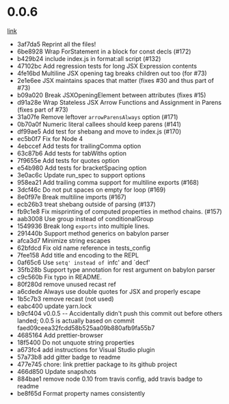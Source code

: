
# 0.0.6

[link](https://github.com/jlongster/prettier/compare/faed09ceea32fcdd58b525aa09b880afb9fa55b7...3af7da5748d64efaed781104ec198924c8c369f9)

* 3af7da5 Reprint all the files!
* 6be8928 Wrap ForStatement in a block for const decls (#172)
* b429b24 include index.js in format:all script (#132)
* 47102bc Add regression tests for long JSX Expression contents
* 4fe16bd Multiline JSX opening tag breaks children out too (for #73)
* 2e1e6ee JSX maintains spaces that matter (fixes #30 and thus part of #73)
* b09a020 Break JSXOpeningElement between attributes (fixes #15)
* d91a28e Wrap Stateless JSX Arrow Functions and Assignment in Parens (fixes part of #73)
* 31a07fe Remove leftover `arrowParensAlways` option (#171)
* 0b70a0f Numeric literal callees should keep parens (#141)
* df99ae5 Add test for shebang and move to index.js (#170)
* ec5b0f7 Fix for Node 4
* 4ebccef Add tests for trailingComma option
* 63c87b6 Add tests for tabWiths option
* 7f9655e Add tests for quotes option
* e54b980 Add tests for bracketSpacing option
* 3e0ac6c Update run_spec to support options
* 958ea21 Add trailing comma support for multiline exports (#168)
* 3dcf46c Do not put spaces on empty for loop (#169)
* 8e0f97e Break multiline imports (#167)
* ecb26b3 treat shebang outside of parsing (#137)
* fb9c1e8 Fix misprinting of computed properties in method chains. (#157)
* aab3008 Use group instead of conditionalGroup
* 1549936 Break long `exports` into multiple lines.
* 291440b Support method generics on babylon parser
* afca3d7 Minimize string escapes
* 62bfdcd Fix old name reference in tests_config
* 7fee158 Add title and encoding to the REPL
* 0af65c6 Use `setq' instead of `infc' and `decf'
* 35fb28b Support type annotation for rest argument on babylon parser
* c9c560b Fix typo in README.
* 80f280d remove unused recast ref
* a6cdede Always use double quotes for JSX and properly escape
* 1b5c7b3 remove recast (not used)
* eabc400 update yarn.lock
* b9cf404 v0.0.5 -- Accidentally didn't push this commit out before others landed; 0.0.5 is actually based on commit faed09ceea32fcdd58b525aa09b880afb9fa55b7
* 4685164 Add prettier-browser
* 18f5400 Do not unquote string properties
* a673fc4 add instructions for Visual Studio plugin
* 57a73b8 add gitter badge to readme
* 477e745 chore: link prettier package to its github project
* 466d850 Update snapshots
* 884bae1 remove node 0.10 from travis config, add travis badge to readme
* be8f65d Format property names consistently
